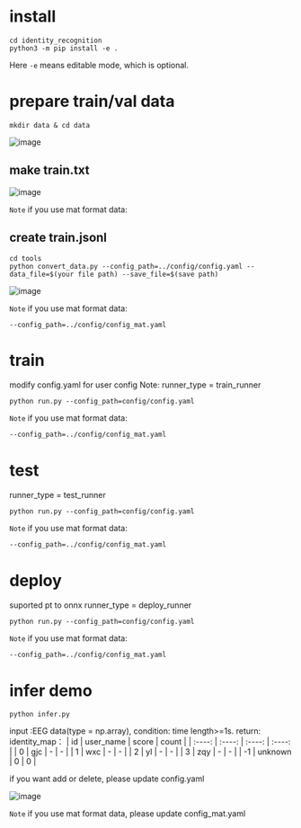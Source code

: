 # install
```
cd identity_recognition
python3 -m pip install -e .
```
Here `-e` means editable mode, which is optional.

# prepare train/val data
```
mkdir data & cd data
```
![image](https://github.com/CUITCHENSIYU/identity_recognition/assets/52771861/75b7a729-c114-4d31-881e-23b6d7fbbba7)
## make train.txt
![image](https://github.com/CUITCHENSIYU/identity_recognition/assets/52771861/cae43883-760f-44aa-8e43-8d420e8742fc)


`Note` if you use mat format data: 

## create train.jsonl
```
cd tools
python convert_data.py --config_path=../config/config.yaml --data_file=$(your file path) --save_file=$(save path)
```
![image](https://github.com/CUITCHENSIYU/identity_recognition/assets/52771861/74e9100f-e0eb-4532-b422-a6c91f1d9c54)


`Note` if you use mat format data:
```
--config_path=../config/config_mat.yaml
```

# train
modify config.yaml for user config
Note: runner_type = train_runner
```
python run.py --config_path=config/config.yaml
```
`Note` if you use mat format data:
```
--config_path=../config/config_mat.yaml
```

# test
runner_type = test_runner
```
python run.py --config_path=config/config.yaml
```
`Note` if you use mat format data:
```
--config_path=../config/config_mat.yaml
```
# deploy
suported pt to onnx
runner_type = deploy_runner
```
python run.py --config_path=config/config.yaml
```
`Note` if you use mat format data:
```
--config_path=../config/config_mat.yaml
```
# infer demo
```
python infer.py
```
input :EEG data(type = np.array), condition: time length>=1s.
return: identity_map：
| id | user_name | score | count |
| :----: | :----: | :----: | :----: |
| 0 | gjc | - | - |
| 1 | wxc | - | - |
| 2 | yl | - | - |
| 3 | zqy | - | - |
| -1 | unknown | 0 | 0 |

if you want add or delete, please update config.yaml

![image](https://github.com/CUITCHENSIYU/identity_recognition/assets/52771861/6aba7815-a4e8-4004-b481-858ac0865719)

`Note` if you use mat format data, please update config_mat.yaml